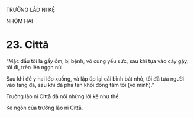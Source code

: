TRƯỞNG LÃO NI KỆ

NHÓM HAI

# 23. Cittā

“Mặc dầu tôi là gầy ốm, bị bệnh, vô cùng yếu sức, sau khi tựa vào cây gậy, tôi đi, trèo lên ngọn núi.

Sau khi để y hai lớp xuống, và lập úp lại cái bình bát nhỏ, tôi đã tựa người vào tảng đá, sau khi đã phá tan khối đống tăm tối (vô minh).”

Trưởng lão ni Cittā đã nói những lời kệ như thế.

Kệ ngôn của trưởng lão ni Cittā.
